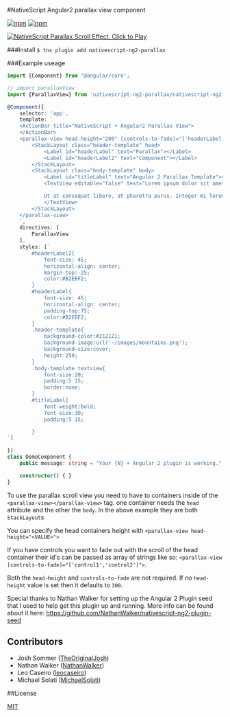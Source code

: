 #NativeScript Angular2 parallax view component

[![npm](https://img.shields.io/npm/v/nativescript-ng2-parallax.svg)](https://www.npmjs.com/package/nativescript-ng2-parallax)
[![npm](https://img.shields.io/npm/dt/nativescript-ng2-parallax.svg?label=npm%20downloads)](https://www.npmjs.com/package/nativescript-ng2-parallax)

[![NativeScript Parallax Scroll Effect. Click to Play](https://img.youtube.com/vi/sR_Ku7dsm2c/0.jpg)](https://www.youtube.com/embed/sR_Ku7dsm2c)

###Install
`$ tns plugin add nativescript-ng2-parallax`

###Example useage

```typescript
import {Component} from '@angular/core';

// import parallaxView
import {ParallaxView} from 'nativescript-ng2-parallax/nativescript-ng2-parallax';

@Component({
	selector: 'app',
	template: `
	<ActionBar title="NativeScript + Angular2 Parallax View">
	</ActionBar>
	<parallax-view head-height="200" [controls-to-fade]="['headerLabel','headerLabel2']">
		<StackLayout class="header-template" head>
			<Label id="headerLabel" text="Parallax"></Label>
			<Label id="headerLabel2" text="Component"></Label>
		</StackLayout>
		<StackLayout class="body-template" body>
			<Label id="titleLabel" text="Angular 2 Parallax Template"></Label>
			<TextView editable="false" text="Lorem ipsum dolor sit amet, consectetur adipiscing elit. Ut scelerisque, est in viverra vehicula, enim lacus fermentum mi, vel tincidunt libero diam quis nulla. In sem tellus, eleifend quis egestas at, ultricies a neque. Cras facilisis lacinia velit ut lacinia. Phasellus fermentum libero et est ultricies venenatis sit amet ac lectus. Curabitur faucibus nisi id tellus vehicula luctus. Class aptent taciti sociosqu ad litora torquent per conubia nostra, per inceptos himenaeos. Nunc condimentum est id nibh volutpat tempor. Phasellus sodales velit vel dui feugiat, eget tincidunt tortor sollicitudin. Donec nec risus in purus interdum eleifend. Praesent placerat urna aliquet orci suscipit laoreet. In ac purus nec sapien rhoncus egestas.

			Ut at consequat libero, at pharetra purus. Integer mi lorem, luctus eget porttitor vitae, pharetra et urna. Morbi et euismod lacus. Vestibulum a massa odio. Aenean at neque hendrerit, consequat sem et, congue mi. Sed egestas, ante feugiat lacinia tempus, lacus lorem laoreet magna, a hendrerit augue leo vitae risus. Integer ornare odio nec libero elementum malesuada. Cras sem sapien, aliquet eget nibh molestie, finibus dictum augue. Nulla mi metus, finibus id arcu nec, molestie venenatis libero. Morbi a pharetra odio. Maecenas viverra, quam at sollicitudin sodales, diam purus lacinia dolor, vitae scelerisque erat mi nec nibh. Quisque egestas et nunc in pharetra. Sed vitae tincidunt justo, dictum tincidunt nisi. Quisque tempus dolor urna, et mattis velit porta vitae.">
			</TextView>
		</StackLayout>
	</parallax-view>
	`,
	directives: [
		ParallaxView
	],
	styles: [`
		#headerLabel2{
			font-size: 45;
			horizontal-align: center;
			margin-top:-25;
			color:#B2EBF2;
		}
		#headerLabel{
			font-size: 45;
			horizontal-align: center;
			padding-top:75;
			color:#B2EBF2;
		}
		.header-template{
			background-color:#212121;
			background-image:url('~/images/mountains.png');
			background-size:cover;
			height:250;
		}
		.body-template textview{
			font-size:20;
			padding:5 15;
			border:none;
		}
		#titleLabel{
			font-weight:bold;
			font-size:30;
			padding:5 15;

		}
`]

})
class DemoComponent {
	public message: string = "Your {N} + Angular 2 plugin is working."

	constructor() { }
}

```


To use the parallax scroll view you need to have to containers inside of the `<parallax-view></parallax-view>` tag.
one container needs the `head` attribute and the other the `body`. In the above example they are both `StackLayout`s


You can specify the head containers height with
`<parallax-view head-height="<VALUE>">`


If you have controls you want to fade out with the scroll of the head container their id's can be passed as array of strings like so:
`<parallax-view [controls-to-fade]="['control1','control2']">`.


Both the `head-height` and `controls-to-fade` are not required. If no `head-height` value is set then it defaults to `300`.


Special thanks to Nathan Walker for setting up the Angular 2 Plugin seed that I used to help get this plugin up and running. More info can be found about it here:
https://github.com/NathanWalker/nativescript-ng2-plugin-seed

## Contributors

* Josh Sommer ([TheOriginalJosh](https://github.com/TheOriginalJosh))
* Nathan Walker ([NathanWalker](https://github.com/NathanWalker))
* Leo Caseiro ([leocaseiro](https://github.com/leocaseiro))
* Michael Solati ([MichaelSolati](https://github.com/MichaelSolati))

##License

[MIT](/LICENSE)
